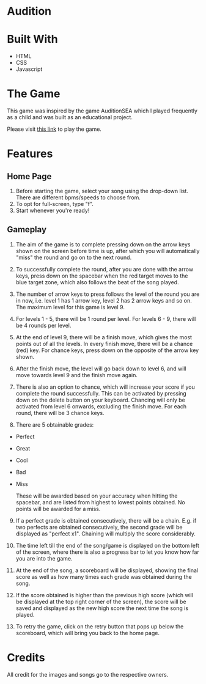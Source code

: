 # Audition

# Built With

- HTML
- CSS
- Javascript

# The Game

This game was inspired by the game AuditionSEA which I played frequently as a child and was built as an educational project.

Please visit <a href ="https://jengmun.github.io">this link<a> to play the game.

# Features

## Home Page

1. Before starting the game, select your song using the drop-down list. There are different bpms/speeds to choose from.
2. To opt for full-screen, type "f".
3. Start whenever you're ready!

## Gameplay

1. The aim of the game is to complete pressing down on the arrow keys shown on the screen before time is up, after which you will automatically "miss" the round and go on to the next round.

2. To successfully complete the round, after you are done with the arrow keys, press down on the spacebar when the red target moves to the blue target zone, which also follows the beat of the song played.

3. The number of arrow keys to press follows the level of the round you are in now, i.e. level 1 has 1 arrow key, level 2 has 2 arrow keys and so on. The maximum level for this game is level 9.

4. For levels 1 - 5, there will be 1 round per level. For levels 6 - 9, there will be 4 rounds per level.

5. At the end of level 9, there will be a finish move, which gives the most points out of all the levels. In every finish move, there will be a chance (red) key. For chance keys, press down on the opposite of the arrow key shown.

6. After the finish move, the level will go back down to level 6, and will move towards level 9 and the finish move again.

7. There is also an option to chance, which will increase your score if you complete the round successfully. This can be activated by pressing down on the delete button on your keyboard. Chancing will only be activated from level 6 onwards, excluding the finish move. For each round, there will be 3 chance keys.

8. There are 5 obtainable grades:

- Perfect
- Great
- Cool
- Bad
- Miss

  These will be awarded based on your accuracy when hitting the spacebar, and are listed from highest to lowest points obtained. No points will be awarded for a miss.

9. If a perfect grade is obtained consecutively, there will be a chain. E.g. if two perfects are obtained consecutively, the second grade will be displayed as "perfect x1". Chaining will multiply the score considerably.

10. The time left till the end of the song/game is displayed on the bottom left of the screen, where there is also a progress bar to let you know how far you are into the game.

11. At the end of the song, a scoreboard will be displayed, showing the final score as well as how many times each grade was obtained during the song.

12. If the score obtained is higher than the previous high score (which will be displayed at the top right corner of the screen), the score will be saved and displayed as the new high score the next time the song is played.

13. To retry the game, click on the retry button that pops up below the scoreboard, which will bring you back to the home page.

# Credits

All credit for the images and songs go to the respective owners.
